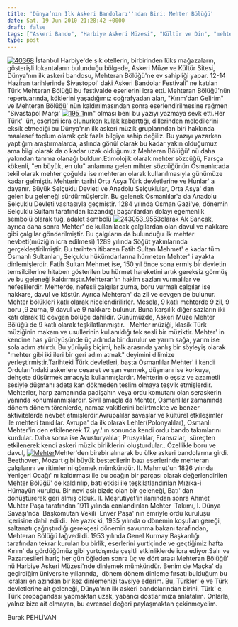 ```yaml
---
title: 'Dünya’nın İlk Askeri Bandoları''ndan Biri: Mehter Bölüğü'
date: Sat, 19 Jun 2010 21:28:42 +0000
draft: false
tags: ["Askeri Bando", "Harbiye Askeri Müzesi", "Kültür ve Din", "mehter nevbeti", "mehteran", "Mehteran Bölüğü", "Mızıka-i Hümayun", "Tarih", "Yaşam"]
type: post
---
```


[![40368](http://burakpehlivan.org/wp-content/uploads/2010/06/40368.jpg)](http://burakpehlivan.org/37/dunya%e2%80%99-nin-ilk-askeri-bandosu-mehter-bolugu-20-haziran-2010/attachment/40368/) İstanbul Harbiye'de şık otellerin, birbirinden lüks mağazaların, gösterişli lokantaların bulunduğu bölgede, Askeri Müze ve Kültür Sitesi, Dünya'nın ilk askeri bandosu, Mehteran Bölüğü'ne ev sahipliği yapar. 12-14 Haziran tarihlerinde Sivastopol' daki Askeri Bandolar Festivali' ne katılan Türk Mehteran Bölüğü bu festivalde eserlerini icra etti. Mehteran Bölüğü'nün repertuarında, köklerini yaşadığımız coğrafyadan alan, "Kırım'dan Gelirim" ve Mehteran Bölüğü' nün kaldırılmasından sonra eserlendirilmesine rağmen "Sivastapol Marşı' [![195_1](http://burakpehlivan.org/wp-content/uploads/2010/06/195_1.jpg)](http://burakpehlivan.org/37/dunya%e2%80%99-nin-ilk-askeri-bandosu-mehter-bolugu-20-haziran-2010/195_1/)nın" olması beni bu yazıyı yazmaya sevk etti.Her Türk'  ün, eserleri icra olunurken kulak kabarttığı, dillerinden melodilerini eksik etmediği bu Dünya'nın ilk askeri müzik gruplarından biri hakkında maalesef toplum olarak çok fazla bilgiye sahip değiliz. Bu yazıyı yazarken yaptığım araştırmalarda, aslında gönül olarak bu kadar yakın olduğumuz ama bilgi olarak da o kadar uzak olduğumuz Mehteran Bölüğü' nü daha yakından tanıma olanağı buldum.Etimolojik olarak mehter sözcüğü, Farsça kökenli, "en büyük, en ulu" anlamına gelen mihter sözcüğünün Osmanlıcada tekil olarak mehter çoğulda ise mehteran olarak kullanılmasıyla günümüze kadar gelmiştir. Mehterin tarihi Orta Asya Türk devletlerine ve Hunlar' a dayanır. Büyük Selçuklu Devleti ve Anadolu Selçuklular, Orta Asya' dan gelen bu geleneği sürdürmüşlerdir. Bu gelenek Osmanlılar'a da Anadolu Selçuklu Devleti vasıtasıyla geçmiştir. 1284 yılında Osman Gazi'ye, dönemin Selçuklu Sultanı tarafından kazandığı başarılardan dolayı egemenlik sembolü olarak tuğ, adalet sembolü [![243053_9553](http://burakpehlivan.org/wp-content/uploads/2010/06/243053_9553.jpg)](http://burakpehlivan.org/37/dunya%e2%80%99-nin-ilk-askeri-bandosu-mehter-bolugu-20-haziran-2010/243053_9553/)olarak Ak Sancak, ayrıca daha sonra Mehter' de kullanılacak çalgılardan olan davul ve nakkare gibi çalgılar gönderilmiştir. Bu çalgıların da bulunduğu ilk mehter nevbeti(müziğin icra edilmesi) 1289 yılında Söğüt yakınlarında gerçekleştirilmiştir. Bu tarihten itibaren Fatih Sultan Mehmet' e kadar tüm Osmanlı Sultanları, Selçuklu hükümdarlarına hürmeten Mehter' i ayakta dinlemişlerdir. Fatih Sultan Mehmet ise, 150 yıl önce sona ermiş bir devletin temsilcilerine hitaben gösterilen bu hürmet hareketini artık gereksiz görmüş ve bu geleneği kaldırmıştır.Mehteran'ın hakim sazları vurmalılar ve nefeslilerdir. Mehterde, nefesli çalgılar zurna, boru vurmalı çalgılar ise nakkare, davul ve köstür. Ayrıca Mehteran' da zil ve cevgen de bulunur. Mehter bölükleri katlı olarak nicelendirilirler. Mesela, 9 katlı mehterde 9 zil, 9 boru ,9 zurna, 9 davul ve 9 nakkare bulunur. Buna karşılık diğer sazların iki katı olarak 18 cevgen bölüğe dahildir. Günümüzde, Askeri Müze Mehter Bölüğü de 9 katlı olarak teşkilatlanmıştır.   Mehter müziği, klasik Türk müziğinin makam ve usullerinin kullanıldığı tek sesli bir müziktir. Mehter' in kendine has yürüyüşünde üç adımda bir durulur ve yarım sağa, yarım ise sola adım atılırdı. Bu yürüyüş biçimi, halk arasında yanlış bir söyleyiş olarak "mehter gibi iki ileri bir geri adım atmak" deyimini dilimize yerleştirmiştir.Tarihteki Türk devletleri, başta Osmanlılar Mehter' i kendi Orduları'ndaki askerlere cesaret ve şan vermek, düşmanı ise korkuya, dehşete düşürmek amacıyla kullanmışlardır. Mehterin o eşsiz ve azametli sesiyle düşmanı adeta kan dökmeden teslim olmaya teşvik etmişlerdir. Mehterler, harp zamanında padişahın veya ordu komutanı olan seraskerin yanında konumlanmışlardır. Sivil amaçla da Mehter, Osmanlılar zamanında dönem dönem törenlerde, namaz vakitlerini belirtmekte ve benzer aktivitelerde nevbet etmişlerdir.Avrupalılar savaşlar ve kültürel etkileşimler ile mehteri tanıdılar. Avrupa' da ilk olarak Lehler(Polonyalılar), Osmanlı Mehter'in den etkilenerek 17. yy.' ın sonunda kendi ordu bando takımlarını kurdular. Daha sonra ise Avusturyalılar, Prusyalılar, Fransızlar,  süreçten etkilenerek kendi askeri müzik birliklerini oluşturdular.. Özellikle boru ve davul, [![Mehter](http://burakpehlivan.org/wp-content/uploads/2010/06/Mehter.jpg)](http://burakpehlivan.org/37/dunya%e2%80%99-nin-ilk-askeri-bandosu-mehter-bolugu-20-haziran-2010/mehter/)Mehter'den birebir alınarak bu ülke askeri bandolarına girdi. Beethoven, Mozart gibi büyük bestecilerin bazı eserlerinde mehteran çalgılarını ve ritimlerini görmek mümkündür. II. Mahmut'un 1826 yılında Yeniçeri Ocağı' nı kaldırması ile bu ocağın bir parçası olarak değerlendirilen Mehter Bölüğü' de kaldırılıp, batı etkisi ile teşkilatlandırılan Mızıka-i Hümayün kuruldu. Bir nevi aslı bizde olan bir geleneği, Batı' dan dönüştürerek geri almış olduk. II. Meşrutiyet'in ilanından sonra Ahmet Muhtar Paşa tarafından 1911 yılında canlandırılan Mehter  Takımı, I. Dünya Savaşı'nda  Başkomutan Vekili  Enver Paşa' nın emriyle ordu kuruluşu içerisine dahil edildi.  Ne yazık ki, 1935 yılında o dönemin koşulları gereği, saltanatı çağrıştırdığı gerekçesi dönemin savunma bakanı tarafından, Mehteran Bölüğü lağvedildi. 1953 yılında Genel Kurmay Başkanlığı tarafından tekrar kurulan bu birlik, eserlerini yurtiçinde ve geçtiğimiz hafta Kırım' da gördüğümüz gibi yurtdışında çeşitli etkinliklerde icra ediyor.Salı  ve Pazartesileri hariç her gün öğleden sonra üç ve dört arası Mehteran Bölüğü' nü Harbiye Askeri Müzesi'nde dinlemek mümkündür. Benim de Maçka' da geçirdiğim üniversite yıllarında,  dönem dönem dinleme fırsatı bulduğum bu icraları en azından bir kez dinlemenizi tavsiye ederim. Bu, Türkler' e ve Türk devletlerine ait geleneği, Dünya'nın ilk askeri bandolarından birini, Türk' e, Türk propagandası yapmaktan uzak, yabancı dostlarımıza anlatalım. Onlarla, yalnız bize ait olmayan, bu evrensel değeri paylaşmaktan çekinmeyelim.

Burak PEHLİVAN